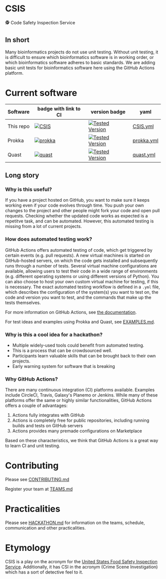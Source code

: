 # CSIS
:detective: Code Safety Inspection Service

## In short

Many bioinformatics projects do not use unit testing.
Without unit testing, it is difficult to ensure which bioinformatics software is in working order,
 or which bioinformatics software adheres to basic standards.
We are adding basic unit tests for bioinformatics software here using the GitHub Actions platform.

# Current software

| Software | badge with link to CI | version badge | yaml |
|----------|-----------------------|---------------|------|
| This repo| [![CSIS](https://github.com/microbinfie-hackathon2020/CSIS/workflows/CSIS/badge.svg)](https://github.com/lskatz/CSIS/actions?query=workflow%3ACSIS) | [![Tested Version](https://img.shields.io/badge/version-v1-brightgreen)](https://github.com/microbinfie-hackathon2020/CSIS) | [CSIS.yml](/.github/workflows/CSIS.yml) |
| Prokka   | [![prokka](https://github.com/microbinfie-hackathon2020/CSIS/workflows/prokka/badge.svg)](https://github.com/lskatz/CSIS/actions?query=workflow%3Aprokka) | [![Tested Version](https://img.shields.io/badge/version-v1.14.5-brightgreen)](https://github.com/tseemann/prokka/releases/tag/v1.14.5) | [prokka.yml](/.github/workflows/prokka.yml) |
| Quast    | [![quast](https://github.com/microbinfie-hackathon2020/CSIS/workflows/quast/badge.svg)](https://github.com/lskatz/CSIS/actions?query=workflow%3Aquast) | [![Tested Version](https://img.shields.io/badge/version-v5.0.2-brightgreen)](https://github.com/ablab/quast/releases/tag/quast_5.0.2) | [quast.yml](/.github/workflows/quast.yml) |

## Long story

### Why is this useful?

If you have a project hosted on GitHub, you want to make sure it keeps working even if your code evolves through time. 
You push your own changes to the project and other people might fork your code and open pull requests. 
Checking whether the updated code works as expected is a repetitve task, and can be automated. 
However, this automated testing is missing from a lot of current projects.

### How does automated testing work?

GitHub Actions offers automated testing of code, which get triggered by certain events (e.g. pull requests). 
A new virtual machines is started on GitHub-hosted servers, on which the code gets installed and subsequently runs through a number of tests. 
Several virtual machine configurations are available, allowing users to test their code in a wide range of environments
(e.g. different operating systems or using different versions of Python). 
You can also choose to host your own custom virtual machine for testing, if this is necessary. 
The exact automated testing workflow is defined in a `.yml` file, which describes the configuration of the system(s) you want to test on,
the code and version you want to test, and the commands that make up the tests themselves. 

For more information on GitHub Actions, see [the documentation](https://docs.github.com/en/free-pro-team@latest/actions).

For test ideas and examples using Prokka and Quast, see [EXAMPLES.md](EXAMPLES.md).

### Why is this a cool idea for a hackathon?

* Multiple widely-used tools could benefit from automated testing.
* This is a process that can be crowdsourced well. 
* Participants learn valuable skills that can be brought back to their own projects. 
* Early warning system for software that is breaking

### Why GitHub Actions?

There are many continuous integration (CI) platforms available.
Examples include CircleCI, Travis, Galaxy's Planemo or Jenkins.
While many of these platforms offer the same or highly similar functionalities, GitHub Actions offers a couple of advantages:

1. Actions fully integrates with GitHub
2. Actions is completely free for public repositories, including running builds and tests on GitHub servers
3. Actions provides many premade configurations on Marketplace

Based on these characteristics, we think that GitHub Actions is a great way to learn CI and unit testing.

# Contributing

Please see [CONTRIBUTING.md](CONTRIBUTING.md)

Register your team at [TEAMS.md](TEAMS.md)

# Practicalities

Please see [HACKATHON.md](HACKATHON.md) for information on the teams, schedule, communication and other practicalities.

# Etymology

CSIS is a play on the acronym for the [United States Food Safety Inspection Service](https://www.fsis.usda.gov).
Additionally, it has CSI in the acronym (Crime Scene Investigation) which has a sort of detective feel to it.
